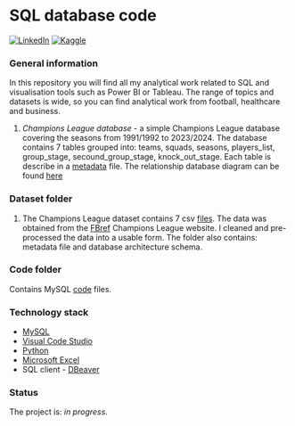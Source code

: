 # SQL database code
[![LinkedIn](https://img.shields.io/badge/linkedin-%230077B5.svg?style=for-the-badge&logo=linkedin&logoColor=white)](www.linkedin.com/in/michał-sikora)
[![Kaggle](https://img.shields.io/badge/Kaggle-035a7d?style=for-the-badge&logo=kaggle&logoColor=white)](https://www.kaggle.com/datasets/michals22/champions-league-seasons-19911992-20232024#)

### General information
In this repository you will find all my analytical work related to SQL and visualisation tools such as Power BI or Tableau. The range of topics and datasets is wide, so you can find analytical work from football, healthcare and business. 

1) *Champions League database* - a simple Champions League database covering the seasons from 1991/1992 to 2023/2024. The database contains 7 tables grouped into: teams, squads, seasons, players_list, group_stage, secound_group_stage, knock_out_stage.
Each table is describe in a [metadata](https://github.com/MSI17819/SQL_projects/blob/main/Dataset/Champions%20League/champions_league_metadata.pdf) file. The relationship database diagram can be found [here](https://github.com/MSI17819/SQL_projects/blob/main/Dataset/Champions%20League/championes_league_database_diagram.png)

### Dataset folder
1) The Champions League dataset contains 7 csv [files](https://github.com/MSI17819/SQL_projects/tree/main/Dataset/Champions%20League). The data was obtained from the [FBref](https://fbref.com/en/comps/8/history/Champions-League-Seasons) Champions League website. I cleaned and pre-processed the data into a usable form. The folder also contains: metadata file and database architecture schema.

### Code folder
Contains MySQL [code](https://github.com/MSI17819/SQL_projects/blob/main/Code/Champions%20League/top_30_player_with_most_minute_played_in_all_CL_competition.sql) files.

### Technology stack
- [MySQL](https://www.mysql.com/)
- [Visual Code Studio](https://code.visualstudio.com/)
- [Python](https://www.python.org/)
- [Microsoft Excel](https://www.microsoft.com/pl-pl/microsoft-365/excel)
-  SQL client - [DBeaver](https://dbeaver.io/)

### Status
The project is: _in progress_.
